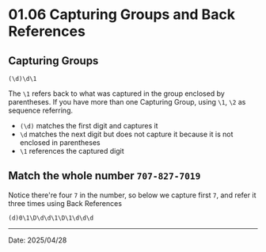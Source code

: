 # 01.06 Capturing Groups and Back References

## Capturing Groups

```regex
(\d)\d\1
```

The `\1` refers back to what was captured in the group enclosed by parentheses. If you have more than one Capturing Group, using `\1`, `\2` as sequence referring.

- `(\d)` matches the first digit and captures it
- `\d` matches the next digit but does not capture it because it is not enclosed in parentheses
- `\1` references the captured digit

## Match the whole number `707-827-7019`

Notice there're four `7` in the number, so below we capture first `7`, and refer it three times using Back References

```reges
(d)0\1\D\d\d\1\D\1\d\d\d
```

---

Date: 2025/04/28